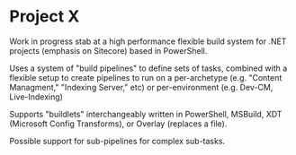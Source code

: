 # Project X

Work in progress stab at a high performance flexible build system for .NET projects (emphasis on Sitecore) based in PowerShell.

Uses a system of "build pipelines" to define sets of tasks, combined with a flexible setup to create pipelines to run on a per-archetype (e.g. "Content Managment," "Indexing Server," etc) or per-environment (e.g. Dev-CM, Live-Indexing)

Supports "buildlets" interchangeably written in PowerShell, MSBuild, XDT (Microsoft Config Transforms), or Overlay (replaces a file).

Possible support for sub-pipelines for complex sub-tasks.